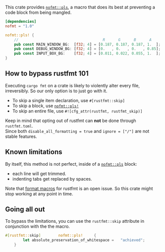 This crate provides [`nofmt::pls`][pls], a macro that does its best at preventing a code block from being mangled.

```toml
[dependencies]
nofmt = "1.0"
```

```rust
nofmt::pls! {
	//                                      R      G      B      A
	pub const MAIN_WINDOW_BG:  [f32; 4] = [0.187, 0.187, 0.187, 1.  ];
	pub const DEBUG_WINDOW_BG: [f32; 4] = [0.   , 0.   , 0.   , 0.85];
	pub const INPUT_BOX_BG:    [f32; 4] = [0.011, 0.022, 0.055, 1.  ];
}
```

## How to bypass rustfmt 101
Executing `cargo fmt` on a crate is likely to violently alter every file, irreversibly. So our only option is to just go with it.

- To skip a single item declaration, use `#[rustfmt::skip]`
- To skip a block, use [`nofmt::pls!`][pls]
- To skip an entire file,  use `#![cfg_attr(rustfmt, rustfmt_skip)]`

Keep in mind that opting out of rustfmt can **not** be done through `rustfmt.toml`.  
Since both `disable_all_formatting = true` and `ignore = ["/"]` are not stable features.

## Known limitations
By itself, this method is not perfect, inside of a [`nofmt::pls`][pls] block:
-	each line will get trimmed.
-	indenting tabs get replaced by spaces.

Note that [format macros](https://github.com/rust-lang/rustfmt/issues/8) for rustfmt is an open issue. So this crate might stop working at any point in time.

## Going all out
To bypass the limitations, you can use the `rustfmt::skip` attribute in conjunction with the the macro.
```rust
#[rustfmt::skip]	  	nofmt::pls!	  	{	  	
	  	let	absolute_preservation_of_whitespace	=	"achieved";	 	
  	}
```

[pls]: https://docs.rs/nofmt/1.0/nofmt/macro.pls.html
